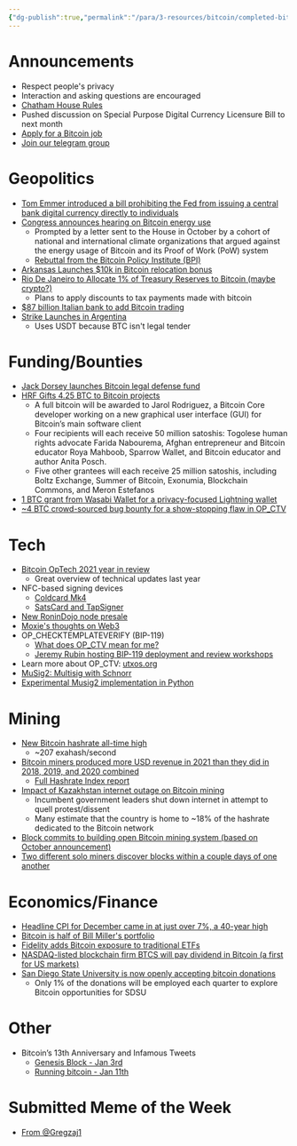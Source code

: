 ```yaml
---
{"dg-publish":true,"permalink":"/para/3-resources/bitcoin/completed-bit-devs/2022-01-17-socratic-seminar-7/","title":"Socratic 7","tags":["bitdevs, socratic-7, bitcoin, resource","gardenEntry"]}
---
```



# Announcements

- Respect people's privacy
- Interaction and asking questions are encouraged
- [Chatham House Rules](https://www.chathamhouse.org/about-us/chatham-house-rule)
- Pushed discussion on Special Purpose Digital Currency Licensure Bill to next month
- [Apply for a Bitcoin job](https://bitcoinerjobs.com/)
- [Join our telegram group](https://t.me/+Uh9gbHO9EHFkZWJh)

# Geopolitics

- [Tom Emmer introduced a bill prohibiting the Fed from issuing a central bank digital currency directly to individuals](https://twitter.com/RepTomEmmer/status/1481283945492852743?s=20)
- [Congress announces hearing on Bitcoin energy use](https://bitcoinmagazine.com/markets/congress-announces-hearing-on-bitcoin-energy-use)
  - Prompted by a letter sent to the House in October by a cohort of national and international climate organizations that argued against the energy usage of Bitcoin and its Proof of Work (PoW) system
  - [Rebuttal from the Bitcoin Policy Institute (BPI)](https://bitcoinmagazine.com/markets/congress-announces-hearing-on-bitcoin-energy-use)
- [Arkansas Launches $10k in Bitcoin relocation bonus](https://bitcoinmagazine.com/business/arkansas-launches-10k-in-bitcoin-relocation-bonus)
- [Rio De Janeiro to Allocate 1% of Treasury Reserves to Bitcoin (maybe crypto?)](https://www.coindesk.com/business/2022/01/14/rio-de-janeiro-to-allocate-1-of-treasury-reserves-to-crypto-report/)
  - Plans to apply discounts to tax payments made with bitcoin
- [$87 billion Italian bank to add Bitcoin trading](https://bitcoinmagazine.com/business/87-billion-italian-bank-to-add-bitcoin-trading)
- [Strike Launches in Argentina](https://bitcoinmagazine.com/business/bitcoin-app-strike-launches-in-argentina)
  - Uses USDT because BTC isn't legal tender

# Funding/Bounties

- [Jack Dorsey launches Bitcoin legal defense fund](https://bitcoinmagazine.com/business/jack-dorsey-to-launch-bitcoin-legal-defense-fund)
- [HRF Gifts 4.25 BTC to Bitcoin projects](https://bitcoinmagazine.com/business/hrf-gifts-4-bitcoin-to-bitcoin-projects)
  - A full bitcoin will be awarded to Jarol Rodriguez, a Bitcoin Core developer working on a new graphical user interface (GUI) for Bitcoin’s main software client
  - Four recipients will each receive 50 million satoshis: Togolese human rights advocate Farida Nabourema, Afghan entrepreneur and Bitcoin educator Roya Mahboob, Sparrow Wallet, and Bitcoin educator and author Anita Posch.
  - Five other grantees will each receive 25 million satoshis, including Boltz Exchange, Summer of Bitcoin, Exonumia, Blockchain Commons, and Meron Estefanos
- [1 BTC grant from Wasabi Wallet for a privacy-focused Lightning wallet](https://blog.wasabiwallet.io/1-btc-ln-privacy-grant/)
- [~4 BTC crowd-sourced bug bounty for a show-stopping flaw in OP_CTV](https://twitter.com/JeremyRubin/status/1477760236115034113?s=20)

# Tech

- [Bitcoin OpTech 2021 year in review](https://bitcoinops.org/en/newsletters/2021/12/22/)
  - Great overview of technical updates last year
- NFC-based signing devices
  - [Coldcard Mk4](https://raw.githubusercontent.com/Coldcard/firmware/master/docs/nfc-coldcard.md)
  - [SatsCard and TapSigner](https://coinkite.cards/)
- [New RoninDojo node presale](https://twitter.com/RoninDojoNode/status/1479908713192435722?s=20)
- [Moxie's thoughts on Web3](https://moxie.org/2022/01/07/web3-first-impressions.html)
- OP_CHECKTEMPLATEVERIFY (BIP-119)
  - [What does OP_CTV mean for me?](https://zensored.substack.com/p/what-does-op-ctv-mean-for-me)
  - [Jeremy Rubin hosting BIP-119 deployment and review workshops](https://lists.linuxfoundation.org/pipermail/bitcoin-dev/2021-December/019719.html)
- Learn more about OP_CTV: [utxos.org](https://utxos.org/)
- [MuSig2: Multisig with Schnorr](https://popeller.io/schnorr-musig2)
- [Experimental Musig2 implementation in Python](https://github.com/meshcollider/musig2-py)

# Mining

- [New Bitcoin hashrate all-time high](https://twitter.com/bitcoinmagazine/status/1483116674517721092?s=21)
  - ~207 exahash/second
- [Bitcoin miners produced more USD revenue in 2021 than they did in 2018, 2019, and 2020 combined](https://tftc.io/martys-bent/issue-1145/)
  - [Full Hashrate Index report](https://blog.hashrateindex.com/hashrate-index-2021-year-end-report-the-year-of-the-greath-hashrate-migration/)
- [Impact of Kazakhstan internet outage on Bitcoin mining](https://tftc.io/martys-bent/issue-1140-a-lesson-from-kazakhstan/)
  - Incumbent government leaders shut down internet in attempt to quell protest/dissent
  - Many estimate that the country is home to ~18% of the hashrate dedicated to the Bitcoin network
- [Block commits to building open Bitcoin mining system (based on October announcement)](https://bitcoinmagazine.com/business/jack-dorsey-block-is-building-a-bitcoin-mining-system)
- [Two different solo miners discover blocks within a couple days of one another](https://twitter.com/BitcoinMagazine/status/1481598401481486341?s=20)

# Economics/Finance

- [Headline CPI for December came in at just over 7%, a 40-year high](https://twitter.com/LynAldenContact/status/1481286347465936896?s=20)
- [Bitcoin is half of Bill Miller's portfolio](https://bitcoinmagazine.com/markets/bitcoin-is-half-of-bill-miller-portfolio)
- [Fidelity adds Bitcoin exposure to traditional ETFs](https://bitcoinmagazine.com/markets/fidelity-adds-bitcoin-exposure-to-traditional-etfs)
- [NASDAQ-listed blockchain firm BTCS will pay dividend in Bitcoin (a first for US markets)](https://bitcoinmagazine.com/markets/nasdaq-listed-btcs-to-pay-dividend-in-bitcoin)
- [San Diego State University is now openly accepting bitcoin donations](https://bitcoinmagazine.com/business/san-diego-state-university-accepting-bitcoin-donations)
  - Only 1% of the donations will be employed each quarter to explore Bitcoin opportunities for SDSU

# Other

- Bitcoin’s 13th Anniversary and Infamous Tweets
  - [Genesis Block - Jan 3rd](https://blockstream.info/block/000000000019d6689c085ae165831e934ff763ae46a2a6c172b3f1b60a8ce26f)
  - [Running bitcoin - Jan 11th](https://u.today/sites/default/files/inline-images/halfin.png)

# Submitted Meme of the Week

- [From @Gregzaj1](https://twitter.com/gregzaj1/status/1482244562013802497/photo/1)
